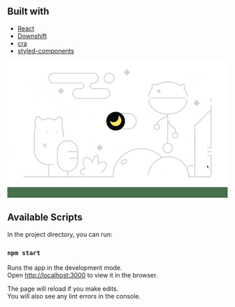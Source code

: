 ## Built with

- [React](https://reactjs.org/)
- [Downshift](https://github.com/downshift-js/downshift)
- [cra](https://reactjs.org/docs/create-a-new-react-app.html)
- [styled-components](https://styled-components.com/)

![Alt Text](gitcat.gif)

## Available Scripts

In the project directory, you can run:

### `npm start`

Runs the app in the development mode.\
Open [http://localhost:3000](http://localhost:3000) to view it in the browser.

The page will reload if you make edits.\
You will also see any lint errors in the console.

